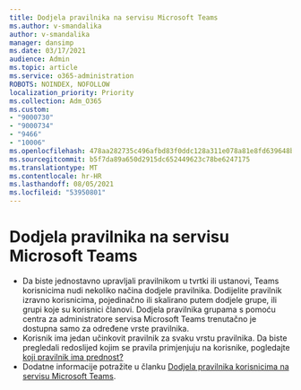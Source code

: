 ```yaml
---
title: Dodjela pravilnika na servisu Microsoft Teams
ms.author: v-smandalika
author: v-smandalika
manager: dansimp
ms.date: 03/17/2021
audience: Admin
ms.topic: article
ms.service: o365-administration
ROBOTS: NOINDEX, NOFOLLOW
localization_priority: Priority
ms.collection: Adm_O365
ms.custom:
- "9000730"
- "9000734"
- "9466"
- "10006"
ms.openlocfilehash: 478aa282735c496afbd83f0ddc128a311e078a81e8fd639648b90a815b14c79c
ms.sourcegitcommit: b5f7da89a650d2915dc652449623c78be6247175
ms.translationtype: MT
ms.contentlocale: hr-HR
ms.lasthandoff: 08/05/2021
ms.locfileid: "53950801"
---
```

# <a name="assign-policies-in-microsoft-teams"></a>Dodjela pravilnika na servisu Microsoft Teams

- Da biste jednostavno upravljali pravilnikom u tvrtki ili ustanovi, Teams korisnicima nudi nekoliko načina dodjele pravilnika. Dodijelite pravilnik izravno korisnicima, pojedinačno ili skalirano putem dodjele grupe, ili grupi koje su korisnici članovi.  Dodjela pravilnika grupama s pomoću centra za administratore servisa Microsoft Teams trenutačno je dostupna samo za određene vrste pravilnika. 
- Korisnik ima jedan učinkovit pravilnik za svaku vrstu pravilnika. Da biste pregledali redoslijed kojim se pravila primjenjuju na korisnike, pogledajte [koji pravilnik ima prednost?](https://docs.microsoft.com/microsoftteams/assign-policies#which-policy-takes-precedence)
- Dodatne informacije potražite u članku [Dodjela pravilnika korisnicima na servisu Microsoft Teams](https://docs.microsoft.com/microsoftteams/assign-policies).
